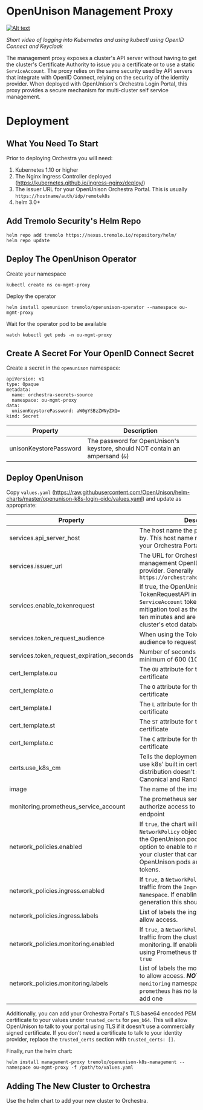 # OpenUnison Management Proxy

[![Alt text](https://i.vimeocdn.com/video/735154945_640.webp)](https://vimeo.com/319764476)

*Short video of logging into Kubernetes and using kubectl using OpenID Connect and Keycloak*

The management proxy exposes a cluster's API server without having to get the cluster's Certificate Authority to issue you a certificate or to use a static `ServiceAccount`.  The proxy relies on the same security used by API servers that integrate with OpenID Connect, relying on the security of the identity provider.  When deployed with OpenUnison's Orchestra Login Portal, this proxy provides a secure mechanism for multi-cluster self service management.

# Deployment


## What You Need To Start

Prior to deploying Orchestra you will need:

1. Kubernetes 1.10 or higher
2. The Nginx Ingress Controller deployed (https://kubernetes.github.io/ingress-nginx/deploy/)
3. The issuer URL for your OpenUnison Orchestra Portal.  This is usually `https://hostname/auth/idp/remotek8s`
5. helm 3.0+


## Add Tremolo Security's Helm Repo

```
helm repo add tremolo https://nexus.tremolo.io/repository/helm/
helm repo update
```

## Deploy The OpenUnison Operator

Create your namespace
```
kubectl create ns ou-mgmt-proxy
```

Deploy the operator
```
helm install openunison tremolo/openunison-operator --namespace ou-mgmt-proxy
```

Wait for the operator pod to be available
```
watch kubectl get pods -n ou-mgmt-proxy
```

## Create A Secret For Your OpenID Connect Secret

Create a secret in the `openunison` namespace:

```
apiVersion: v1
type: Opaque
metadata:
  name: orchestra-secrets-source
  namespace: ou-mgmt-proxy
data:
  unisonKeystorePassword: aW0gYSBzZWNyZXQ=
kind: Secret
```

| Property | Description |
| -------- | ----------- |
| unisonKeystorePassword | The password for OpenUnison's keystore, should NOT contain an ampersand (`&`) |



## Deploy OpenUnison

Copy `values.yaml` (https://raw.githubusercontent.com/OpenUnison/helm-charts/master/openunison-k8s-login-oidc/values.yaml) and update as appropriate:

| Property | Description |
| -------- | ----------- |
| services.api_server_host | The host name the proxy will be accessible by.  This host name must be accessible by your Orchestra Portal cluster. |
| services.issuer_url | The URL for Orchestra remote management OpenID Connect identity provider.  Generally `https://orchestrahost/auth/idp/remotek8s` |
| services.enable_tokenrequest | If true, the OpenUnison pods will use the TokenRequestAPI instead of static `ServiceAccount` tokens.  This is a good risk mitigation tool as these tokens expire every ten minutes and are not stored in your cluster's etcd database |
| services.token_request_audience | When using the TokenRequestAPI, the audience to request tokens for. |
| services.token_request_expiration_seconds | Number of seconds tokens are valid, minimum of 600 (10 minutes) |
| cert_template.ou | The `OU` attribute for the forward facing certificate |
| cert_template.o | The `O` attribute for the forward facing certificate |
| cert_template.l | The `L` attribute for the forward facing certificate |
| cert_template.st | The `ST` attribute for the forward facing certificate |
| cert_template.c | The `C` attribute for the forward facing certificate |
| certs.use_k8s_cm  | Tells the deployment system if you should use k8s' built in certificate manager.  If your distribution doesn't support this (such as Canonical and Rancher), set this to false |
| image | The name of the image to use |
| monitoring.prometheus_service_account | The prometheus service account to authorize access to the /monitoring endpoint |
| network_policies.enabled | If `true`, the chart will generate `NetworkPolicy` objects that limit access to the OpenUnison pods.  This is a good option to enable to minimize the services in your cluster that can access the OpenUnison pods and their `ServiceAccount` tokens.
| network_policies.ingress.enabled | If `true`, a `NetworkPolicy` is created to allow traffic from the `Ingress` controller's `Namespace`.  If enabling `NetworkPolicy` generation this should be set to `true` |
| network_policies.ingress.labels | List of labels the ingress `Namespace` uses to allow access. |
| network_policies.monitoring.enabled | If `true`, a `NetworkPolicy` is created to allow traffic from the cluster's Prometheus for monitoring.  If enabling `NetworkPolicy` and using Prometheus this should be set to `true` |
| network_policies.monitoring.labels | List of labels the monitoring `Namespace` uses to allow access. ***NOTE*** : By default, the `monitoring` namespace generated by `kube-prometheus` has no labels, so you'll need to add one |


Additionally, you can add your Orchestra Portal's TLS base64 encoded PEM certificate to your values under `trusted_certs` for `pem_b64`.  This will allow OpenUnison to talk to your portal using TLS if it doesn't use a commercially signed certificate.  If you don't need a certificate to talk to your identity provider, replace the `trusted_certs` section with `trusted_certs: []`.

Finally, run the helm chart:

`helm install management-proxy tremolo/openunison-k8s-management --namespace ou-mgmt-proxy -f /path/to/values.yaml`

## Adding The New Cluster to Orchestra

Use the helm chart to add your new cluster to Orchestra.  

